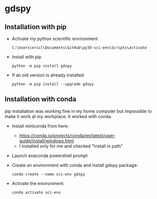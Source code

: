 # gdspy

## Installation with pip

* Activate my python scientific environment

  ```
  C:\Users\ericl\Documents\GitHub\py39-sci-env\Scripts\activate
  ```

* Install with pip

  ```
  python -m pip install gdspy
  ```

* If an old version is already installed

  ```
  python -m pip install --upgrade gdspy
  ```


## Installation with conda

pip installation was working fine in my home computer but impossible to make it work at my workplace. It worked with conda.

* Install miniconda from here:

  *  https://conda.io/projects/conda/en/latest/user-guide/install/windows.html
  * I installed only for me and checked "Install in path"

* Launch anaconda powershell prompt

* Create an environment with conda and install gdspy package:

  ```
  conda create --name sci-env gdspy
  ```

* Activate the environment:

  ```
  conda activate sci-env
  ```

  



